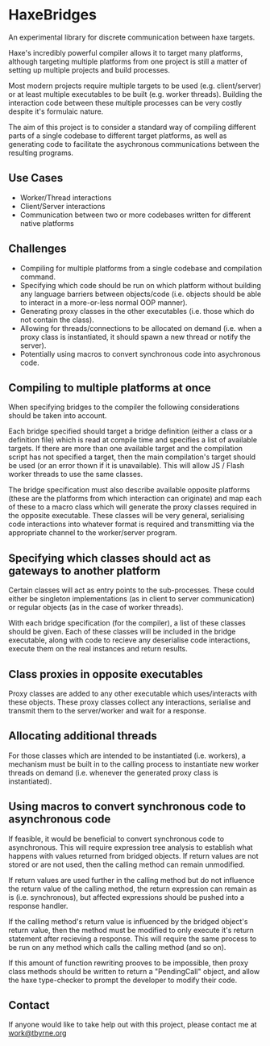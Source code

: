 HaxeBridges
===========

An experimental library for discrete communication between haxe targets.

Haxe's incredibly powerful compiler allows it to target many platforms, although targeting multiple platforms from one project is still a matter of setting up multiple projects and build processes.

Most modern projects require multiple targets to be used (e.g. client/server) or at least multiple executables to be built (e.g. worker threads). Building the interaction code between these multiple processes can be very costly despite it's formulaic nature.

The aim of this project is to consider a standard way of compiling different parts of a single codebase to different target platforms, as well as generating code to facilitate the asychronous communications between the resulting programs.


Use Cases
---------
- Worker/Thread interactions
- Client/Server interactions
- Communication between two or more codebases written for different native platforms

Challenges
----
- Compiling for multiple platforms from a single codebase and compilation command.
- Specifying which code should be run on which platform without building any language barriers between objects/code (i.e. objects should be able to interact in a more-or-less normal OOP manner).
- Generating proxy classes in the other executables (i.e. those which do not contain the class).
- Allowing for threads/connections to be allocated on demand (i.e. when a proxy class is instantiated, it should spawn a new thread or notify the server).
- Potentially using macros to convert synchronous code into asychronous code.

Compiling to multiple platforms at once
----
When specifying bridges to the compiler the following considerations should be taken into account.

Each bridge specified should target a bridge definition (either a class or a definition file) which is read at compile time and specifies a list of available targets. If there are more than one available target and the compilation script has not specified a target, then the main compilation's target should be used (or an error thown if it is unavailable). This will allow JS / Flash worker threads to use the same classes.

The bridge specification must also describe available opposite platforms (these are the platforms from which interaction can originate) and map each of these to a macro class which will generate the proxy classes required in the opposite executable. These classes will be very general, serialising code interactions into whatever format is required and transmitting via the appropriate channel to the worker/server program.

Specifying which classes should act as gateways to another platform
----
Certain classes will act as entry points to the sub-processes. These could either be singleton implementations (as in client to server communication) or regular objects (as in the case of worker threads).

With each bridge specification (for the compiler), a list of these classes should be given. Each of these classes will be included in the bridge executable, along with code to recieve any deserialise code interactions, execute them on the real instances and return results.

Class proxies in opposite executables
----
Proxy classes are added to any other executable which uses/interacts with these objects. These proxy classes collect any interactions, serialise and transmit them to the server/worker and wait for a response.

Allocating additional threads
---
For those classes which are intended to be instantiated (i.e. workers), a mechanism must be built in to the calling process to instantiate new worker threads on demand (i.e. whenever the generated proxy class is instantiated).

Using macros to convert synchronous code to asynchronous code
---
If feasible, it would be beneficial to convert synchronous code to asynchronous.
This will require expression tree analysis to establish what happens with values returned from bridged objects. If return values are not stored or are not used, then the calling method can remain unmodified.

If return values are used further in the calling method but do not influence the return value of the calling method, the return expression can remain as is (i.e. synchronous), but affected expressions should be pushed into a response handler.

If the calling method's return value is influenced by the bridged object's return value, then the method must be modified to only execute it's return statement after recieving a response. This will require the same process to be run on any method which calls the calling method (and so on).

If this amount of function rewriting prooves to be impossible, then proxy class methods should be written to return a "PendingCall" object, and allow the haxe type-checker to prompt the developer to modify their code.


Contact
---
If anyone would like to take help out with this project, please contact me at work@tbyrne.org